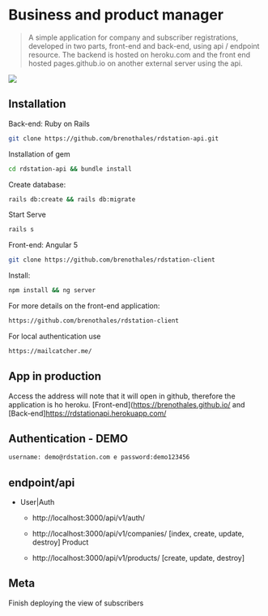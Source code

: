 # Business and product manager
> A simple application for company and subscriber registrations, developed in two parts, front-end and back-end, using api / endpoint resource.
The backend is hosted on heroku.com and the front end hosted pages.github.io on another external server using the api.


![](header.png)

## Installation

Back-end: Ruby on Rails


```sh
git clone https://github.com/brenothales/rdstation-api.git
```

Installation of gem

```sh
cd rdstation-api && bundle install
```

Create database:

```sh
rails db:create && rails db:migrate
```

Start Serve

```sh
rails s
```
Front-end: Angular 5

```sh
git clone https://github.com/brenothales/rdstation-client
```

Install:

```sh
npm install && ng server
```

For more details on the front-end application:

```sh
https://github.com/brenothales/rdstation-client
```

For local authentication use

```sh
https://mailcatcher.me/
```
## App in production

Access the address will note that it will open in github, therefore the application is ho heroku. [Front-end](https://brenothales.github.io/
and [Back-end]https://rdstationapi.herokuapp.com/

## Authentication - DEMO

```sh
username: demo@rdstation.com e password:demo123456
```

## endpoint/api

* User|Auth
    * http://localhost:3000/api/v1/auth/

    * http://localhost:3000/api/v1/companies/
        [index, create, update, destroy]
Product
    * http://localhost:3000/api/v1/products/
        [create, update, destroy]
## Meta

Finish deploying the view of subscribers
